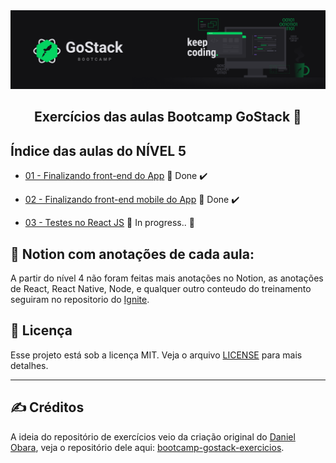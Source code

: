 <img alt="GoStack" src="../.github/GoStackBanner.png"/>

<h2 align="center">
  Exercícios das aulas Bootcamp GoStack 🚀
</h2>

## Índice das aulas do NÍVEL 5

- [01 - Finalizando front-end do App](https://github.com/guilhermejulio/gostack-workspace/tree/master/nivel-5/01-gobarber-front-end) 🚀 Done :heavy_check_mark:
- [02 - Finalizando front-end mobile do App](https://github.com/guilhermejulio/gostack-workspace/tree/master/nivel-5/final-appgobarber) 🚀 Done :heavy_check_mark:

- [03 - Testes no React JS](https://github.com/guilhermejulio/gostack-workspace/tree/master/nivel-5/01-gobarber-front-end) :construction: In progress.. :construction:

## :open_book: Notion com anotações de cada aula:

A partir do nível 4 não foram feitas mais anotações no Notion, as anotações de React, React Native, Node, e qualquer outro conteudo do treinamento seguiram no repositorio do [Ignite]().

## :memo: Licença

Esse projeto está sob a licença MIT. Veja o arquivo [LICENSE](LICENSE) para mais detalhes.

---

## :writing_hand: Créditos

A ideia do repositório de exercícios veio da criação original do [Daniel Obara](https://github.com/DanielObara), veja o repositório dele aqui: [bootcamp-gostack-exercicios](https://github.com/DanielObara/bootcamp-gostack-exercicios).
